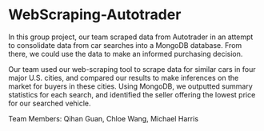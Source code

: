 # WebScraping-Autotrader
In this group project, our team scraped data from Autotrader in an attempt to consolidate data from car searches into a MongoDB database. From there, we could use the data to make an informed purchasing decision. 

Our team used our web-scraping tool to scrape data for similar cars in four major U.S. cities, and compared our results to make inferences on the market for buyers in these cities. Using MongoDB, we outputted summary statistics for each search, and identified the seller offering the lowest price for our searched vehicle. 

Team Members: Qihan Guan, Chloe Wang, Michael Harris 
